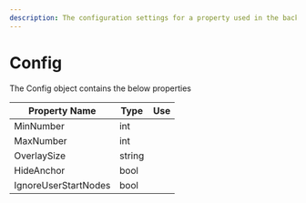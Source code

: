 ```yaml
---
description: The configuration settings for a property used in the backoffice
---
```


# Config

The Config object contains the below properties

| Property Name        | Type   | Use |
| -------------------- | ------ | --- |
| MinNumber            | int    |     |
| MaxNumber            | int    |     |
| OverlaySize          | string |     |
| HideAnchor           | bool   |     |
| IgnoreUserStartNodes | bool   |     |
